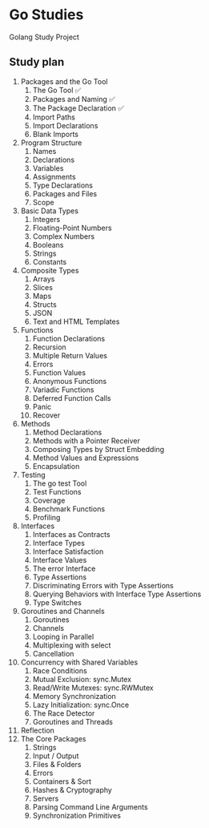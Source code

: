 # Go Studies
Golang Study Project

## Study plan

1. Packages and the Go Tool
    1. The Go Tool :white_check_mark:
    1. Packages and Naming :white_check_mark:
    1. The Package Declaration :white_check_mark:
    1. Import Paths
    1. Import Declarations
    1. Blank Imports
1. Program Structure
    1. Names
    1. Declarations
    1. Variables
    1. Assignments
    1. Type Declarations
    1. Packages and Files
    1. Scope
1. Basic Data Types
    1. Integers
    1. Floating-Point Numbers
    1. Complex Numbers
    1. Booleans
    1. Strings
    1. Constants
1. Composite Types
    1. Arrays
    1. Slices
    1. Maps
    1. Structs
    1. JSON
    1. Text and HTML Templates
1. Functions
    1. Function Declarations
    1. Recursion
    1. Multiple Return Values
    1. Errors
    1. Function Values
    1. Anonymous Functions
    1. Variadic Functions
    1. Deferred Function Calls
    1. Panic
    1. Recover
1. Methods
    1. Method Declarations
    1. Methods with a Pointer Receiver
    1. Composing Types by Struct Embedding
    1. Method Values and Expressions
    1. Encapsulation
1. Testing
    1. The go test Tool
    1. Test Functions
    1. Coverage
    1. Benchmark Functions
    1. Profiling
1. Interfaces
    1. Interfaces as Contracts
    1. Interface Types
    1. Interface Satisfaction
    1. Interface Values
    1. The error Interface
    1. Type Assertions
    1. Discriminating Errors with Type Assertions
    1. Querying Behaviors with Interface Type Assertions
    1. Type Switches
1. Goroutines and Channels
    1. Goroutines
    1. Channels
    1. Looping in Parallel
    1. Multiplexing with select
    1. Cancellation
1. Concurrency with Shared Variables
    1. Race Conditions
    1. Mutual Exclusion: sync.Mutex
    1. Read/Write Mutexes: sync.RWMutex
    1. Memory Synchronization
    1. Lazy Initialization: sync.Once
    1. The Race Detector
    1. Goroutines and Threads
1. Reflection
1. The Core Packages
    1. Strings
    1. Input / Output
    1. Files & Folders
    1. Errors
    1. Containers & Sort
    1. Hashes & Cryptography
    1. Servers
    1. Parsing Command Line Arguments
    1. Synchronization Primitives